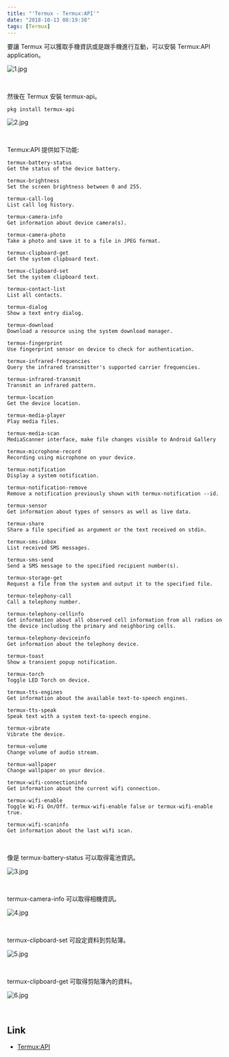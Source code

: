 ```yaml
---
title: "'Termux - Termux:API'"
date: "2018-10-13 08:19:38"
tags: [Termux]
---
```



要讓 Termux 可以獲取手機資訊或是跟手機進行互動，可以安裝 Termux:API application。  

<!-- more -->

![1.jpg](1.jpg)

</br>


然後在 Termux 安裝 termux-api。  

    pkg install termux-api

![2.jpg](2.jpg)

</br>


Termux:API 提供如下功能:  

```
termux-battery-status
Get the status of the device battery.

termux-brightness
Set the screen brightness between 0 and 255.

termux-call-log
List call log history.

termux-camera-info
Get information about device camera(s).

termux-camera-photo
Take a photo and save it to a file in JPEG format.

termux-clipboard-get
Get the system clipboard text.

termux-clipboard-set
Set the system clipboard text.

termux-contact-list
List all contacts.

termux-dialog
Show a text entry dialog.

termux-download
Download a resource using the system download manager.

termux-fingerprint
Use fingerprint sensor on device to check for authentication.

termux-infrared-frequencies
Query the infrared transmitter's supported carrier frequencies.

termux-infrared-transmit
Transmit an infrared pattern.

termux-location
Get the device location.

termux-media-player
Play media files.

termux-media-scan
MediaScanner interface, make file changes visible to Android Gallery

termux-microphone-record
Recording using microphone on your device.

termux-notification
Display a system notification.

termux-notification-remove
Remove a notification previously shown with termux-notification --id.

termux-sensor
Get information about types of sensors as well as live data.

termux-share
Share a file specified as argument or the text received on stdin.

termux-sms-inbox
List received SMS messages.

termux-sms-send
Send a SMS message to the specified recipient number(s).

termux-storage-get
Request a file from the system and output it to the specified file.

termux-telephony-call
Call a telephony number.

termux-telephony-cellinfo
Get information about all observed cell information from all radios on the device including the primary and neighboring cells.

termux-telephony-deviceinfo
Get information about the telephony device.

termux-toast
Show a transient popup notification.

termux-torch
Toggle LED Torch on device.

termux-tts-engines
Get information about the available text-to-speech engines.

termux-tts-speak
Speak text with a system text-to-speech engine.

termux-vibrate
Vibrate the device.

termux-volume
Change volume of audio stream.

termux-wallpaper
Change wallpaper on your device.

termux-wifi-connectioninfo
Get information about the current wifi connection.

termux-wifi-enable
Toggle Wi-Fi On/Off. termux-wifi-enable false or termux-wifi-enable true.

termux-wifi-scaninfo
Get information about the last wifi scan.
```

</br>


像是 termux-battery-status 可以取得電池資訊。  

![3.jpg](3.jpg)

</br>


termux-camera-info 可以取得相機資訊。  

![4.jpg](4.jpg)

</br>


termux-clipboard-set 可設定資料到剪貼簿。  

![5.jpg](5.jpg)

</br>


termux-clipboard-get 可取得剪貼簿內的資料。  

![6.jpg](6.jpg)

</br>


Link
----
* [Termux:API](https://wiki.termux.com/wiki/Termux:API)
